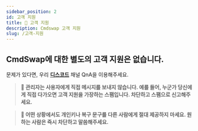 ```yaml
---
sidebar_position: 2
id: 고객 지원
title: 🦾 고객 지원
description: Cmdswap 고객 지원
slug: /고객-지원
---
```


## CmdSwap에 대한 별도의 고객 지원은 없습니다.

문제가 있다면, 우리 **[디스코드](https://discord.gg/QdgcbKAgjU)** 채널 QnA을 이용해주세요.

> **🚨 관리자는 사용자에게 직접 메시지를 보내지 않습니다. 예를 들어, 누군가 당신에게 직접 다가오면 고객 지원을 가장하는 스팸입니다. 차단하고 스팸으로 신고해주세요.**

> **🚨 어떤 상황에서도 개인키나 복구 문구를 다른 사람에게 절대 제공하지 마세요. 원하는 사람은 즉시 차단하고 말씀해주세요.**
